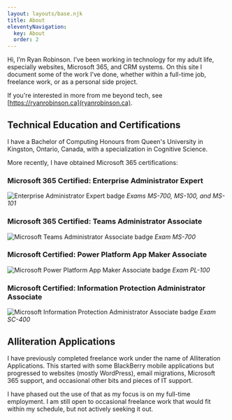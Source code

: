 ```yaml
---
layout: layouts/base.njk
title: About
eleventyNavigation:
  key: About
  order: 2
---
```


Hi, I’m Ryan Robinson. I’ve been working in technology for my adult life, especially websites, Microsoft 365, and CRM systems. On this site I document some of the work I’ve done, whether within a full-time job, freelance work, or as a personal side project.

If you're interested in more from me beyond tech, see [https://ryanrobinson.ca](ryanrobinson.ca).

## Technical Education and Certifications

I have a Bachelor of Computing Honours from Queen's University in Kingston, Ontario, Canada, with a specialization in Cognitive Science.

More recently, I have obtained Microsoft 365 certifications:

### Microsoft 365 Certified: Enterprise Administrator Expert

![Enterprise Administrator Expert badge](../img/microsoft-365-certified-enterprise-administrator-expert.png "Enterprise Administrator badge")
_Exams MS-700, MS-100, and MS-101_

### Microsoft 365 Certified: Teams Administrator Associate

![Microsoft Teams Administrator Associate badge](../img/microsoft-365-certified-teams-administrator-associate.png "Teams Administrator badge")
_Exam MS-700_

### Microsoft Certified: Power Platform App Maker Associate

![Microsoft Power Platform App Maker Associate badge](../img/microsoft-certified-power-platform-app-maker-associate.png "Power Platform App Maker badge")
_Exam PL-100_

### Microsoft Certified: Information Protection Administrator Associate

![Microsoft Information Protection Administrator Associate badge](../img/microsoft-certified-information-protection-administrator-associate.png "Information Protection Administrator badge")
_Exam SC-400_

## Alliteration Applications

I have previously completed freelance work under the name of Alliteration Applications. This started with some BlackBerry mobile applications but progressed to websites (mostly WordPress), email migrations, Microsoft 365 support, and occasional other bits and pieces of IT support.

I have phased out the use of that as my focus is on my full-time employment. I am still open to occasional freelance work that would fit within my schedule, but not actively seeking it out.
